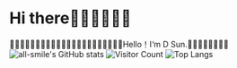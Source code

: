 # Hi there🤖👺👿👹🤠🤡
🙎‍♂️🙆‍♂️💁‍♂️🙇‍♂️🤷‍♂️💇‍♂️🤹‍♂️🙅‍♂️🧏‍♂️🙋‍♂️🤦‍♂️Hello！I‘m D Sun.🤺🤺🤺🤺🤺🤺🤺🤺
![all-smile's GitHub stats](https://github-readme-stats.vercel.app/api?username=Ter-hash&show_icons=true&theme=tokyonight)
![Visitor Count](https://profile-counter.glitch.me/Ter-hash/count.svg)
![Top Langs](https://github-readme-stats.vercel.app/api/top-langs/?username=Ter-shah&layout=compact&theme=tokyonight)
